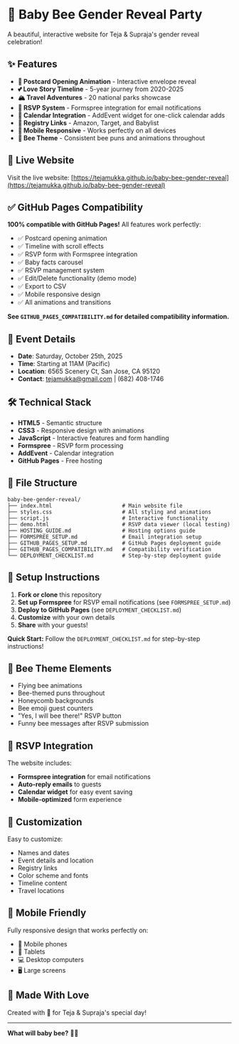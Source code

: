 # 🐝 Baby Bee Gender Reveal Party

A beautiful, interactive website for Teja & Supraja's gender reveal celebration!

## ✨ Features

- **📮 Postcard Opening Animation** - Interactive envelope reveal
- **💕 Love Story Timeline** - 5-year journey from 2020-2025
- **🏔️ Travel Adventures** - 20 national parks showcase
- **📝 RSVP System** - Formspree integration for email notifications
- **📅 Calendar Integration** - AddEvent widget for one-click calendar adds
- **🛒 Registry Links** - Amazon, Target, and Babylist
- **📱 Mobile Responsive** - Works perfectly on all devices
- **🐝 Bee Theme** - Consistent bee puns and animations throughout

## 🚀 Live Website

Visit the live website: [https://tejamukka.github.io/baby-bee-gender-reveal](https://tejamukka.github.io/baby-bee-gender-reveal)

## ✅ GitHub Pages Compatibility

**100% compatible with GitHub Pages!** All features work perfectly:
- ✅ Postcard opening animation
- ✅ Timeline with scroll effects  
- ✅ RSVP form with Formspree integration
- ✅ Baby facts carousel
- ✅ RSVP management system
- ✅ Edit/Delete functionality (demo mode)
- ✅ Export to CSV
- ✅ Mobile responsive design
- ✅ All animations and transitions

**See `GITHUB_PAGES_COMPATIBILITY.md` for detailed compatibility information.**

## 📅 Event Details

- **Date**: Saturday, October 25th, 2025
- **Time**: Starting at 11AM (Pacific)
- **Location**: 6565 Scenery Ct, San Jose, CA 95120
- **Contact**: tejamukka@gmail.com | (682) 408-1746

## 🛠️ Technical Stack

- **HTML5** - Semantic structure
- **CSS3** - Responsive design with animations
- **JavaScript** - Interactive features and form handling
- **Formspree** - RSVP form processing
- **AddEvent** - Calendar integration
- **GitHub Pages** - Free hosting

## 📁 File Structure

```
baby-bee-gender-reveal/
├── index.html                      # Main website file
├── styles.css                      # All styling and animations
├── script.js                       # Interactive functionality
├── demo.html                       # RSVP data viewer (local testing)
├── HOSTING_GUIDE.md                # Hosting options guide
├── FORMSPREE_SETUP.md              # Email integration setup
├── GITHUB_PAGES_SETUP.md           # GitHub Pages deployment guide
├── GITHUB_PAGES_COMPATIBILITY.md   # Compatibility verification
└── DEPLOYMENT_CHECKLIST.md         # Step-by-step deployment guide
```

## 🎯 Setup Instructions

1. **Fork or clone** this repository
2. **Set up Formspree** for RSVP email notifications (see `FORMSPREE_SETUP.md`)
3. **Deploy to GitHub Pages** (see `DEPLOYMENT_CHECKLIST.md`)
4. **Customize** with your own details
5. **Share** with your guests!

**Quick Start:** Follow the `DEPLOYMENT_CHECKLIST.md` for step-by-step instructions!

## 🐝 Bee Theme Elements

- Flying bee animations
- Bee-themed puns throughout
- Honeycomb backgrounds
- Bee emoji guest counters
- "Yes, I will bee there!" RSVP button
- Funny bee messages after RSVP submission

## 📧 RSVP Integration

The website includes:
- **Formspree integration** for email notifications
- **Auto-reply emails** to guests
- **Calendar widget** for easy event saving
- **Mobile-optimized** form experience

## 🎨 Customization

Easy to customize:
- Names and dates
- Event details and location
- Registry links
- Color scheme and fonts
- Timeline content
- Travel locations

## 📱 Mobile Friendly

Fully responsive design that works perfectly on:
- 📱 Mobile phones
- 📱 Tablets
- 💻 Desktop computers
- 🖥️ Large screens

## 🎉 Made With Love

Created with 💛 for Teja & Supraja's special day!

---

**What will baby bee?** 🐝✨
